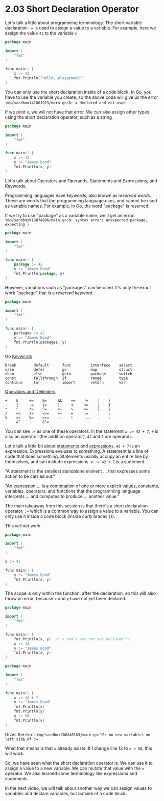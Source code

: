 # 2.03 Short Declaration Operator

Let's talk a little about programming terminology. The short variable declaration `:=` is used to assign a value to a variable. For example, here we assign the value `42` to the variable `x`

```go
package main

import (
	"fmt"
)

func main() {
	x := 42
	fmt.Println("Hello, playground")
}
```

You can only use the short declaration inside of a code block. In Go, you have to use the variable you create, so the above code will give us the error `tmp/sandbox141801923/main.go:8: x declared and not used`.  
  
If we print x, we will not have that error. We can also assign other types using the short declaration operator, such as a string

```go
package main

import (
	"fmt"
)

func main() {
	x := 42
	y := "James Bond"
	fmt.Println(x, y)
}
```

Let's talk about Operators and Operands, Statements and Expressions, and Keywords.  
  
Programming languages have _keywords_, also known as _reserved words_. These are words that the programming language uses, and cannot be used as variable names. For example, in Go, the word "package" is reserved.  
  
If we try to use "package" as a variable name, we'll get an error: `tmp/sandbox916074896/main.go:8: syntax error: unexpected package, expecting }`
```go
package main

import (
	"fmt"
)

func main() {
	package := 42
	y := "James Bond"
	fmt.Println(package, y)
}
```
However, variations such as "packages" can be used. It's only the exact work "package" that is a _reserved keyword_.
```go
package main

import (
	"fmt"
)

func main() {
	packages := 42
	y := "James Bond"
	fmt.Println(packages, y)
}
```

Go [Keywords](https://golang.org/ref/spec#Keywords)  
```
break        default      func         interface    select
case         defer        go           map          struct
chan         else         goto         package      switch
const        fallthrough  if           range        type
continue     for          import       return       var
```
  
[Operators and Delimiters](https://golang.org/ref/spec#Operators_and_Delimiters)  
```
+    &     +=    &=     &&    ==    !=    (    )
-    |     -=    |=     ||    <     <=    [    ]
*    ^     *=    ^=     <-    >     >=    {    }
/    <<    /=    <<=    ++    =     :=    ,    ;
%    >>    %=    >>=    --    !     ...   .    :
     &^          &^=
```

You can see `:=` as one of these operators. In the statement `x := 42 + 7`, `+` is also an operator (the addition operator). `42` and `7` are operands.  
  
Let's talk a little bit about [statements](https://en.wikipedia.org/wiki/Statement_(computer_science)) and [expressions](https://en.wikipedia.org/wiki/Expression_(computer_science)). `42 + 7` is an expression. Expressions evaluate to something. A statement is a line of code that does something. Statements usually occupy an entire line by themselves, and can include expressions. `x := 42 + 7` is a statement.  
  
"A statement is the smallest standalone element ... that expresses some action to be carried out."  
  
"An expression ... is a combination of one or more explicit values, constants, variables, operators, and functions that the programming language interprets ... and computes to produce ... another value."  
  
The main takeaway from this session is that there's a short declaration operator, `:=` which is a common way to assign a value to a variable. You can only use it inside a code block (inside curly braces {}).  
  
This will not work
```go
package main

import (
	"fmt"
)

x := 42

func main() {
	y := "James Bond"
	fmt.Println(x, y)
}
```
The scope is only within the function, after the declaration, so this will also throw an error, because `x` and `y` have not yet been declared.  

```go
package main

import (
	"fmt"
)

func main() {
	fmt.Println(x, y)  /* x and y are not yet declared */
	x := 42
	y := "James Bond"
	fmt.Println(x, y)
}
```

```go
package main

import (
	"fmt"
)

func main() {
	x := 42 + 7
	y := "James Bond"
	fmt.Println(x)
	fmt.Println(y)
	x := 50
	fmt.Println(x)
}
```
Gives the error `tmp/sandbox208846163/main.go:12: no new variables on left side of :=`  
  
What that means is that `x` already exists. If I change line 12 to `x = 50`, this will work.  
  
So, we have seen what the short declaration operator is. We can use it to assign a value to a new variable. We can mutate that value with the `=` operator. We also learned some terminology like expressions and statements.  

In the next video, we will talk about another way we can assign values to variables and declare variables, but outside of a code block.  
  
